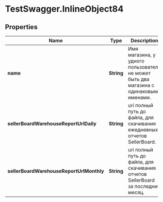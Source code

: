 # TestSwagger.InlineObject84

## Properties

Name | Type | Description | Notes
------------ | ------------- | ------------- | -------------
**name** | **String** | Имя магазина, у удного пользователя не может быть два магазина с одинаковыми именами. | [optional] 
**sellerBoardWarehouseReportUrlDaily** | **String** | uri полный путь до файла, для скачивания ежедневных отчетов SellerBoard. | [optional] 
**sellerBoardWarehouseReportUrlMonthly** | **String** | uri полный путь до файла, для скачивания отчетов SellerBoard за последний месяц. | [optional] 


